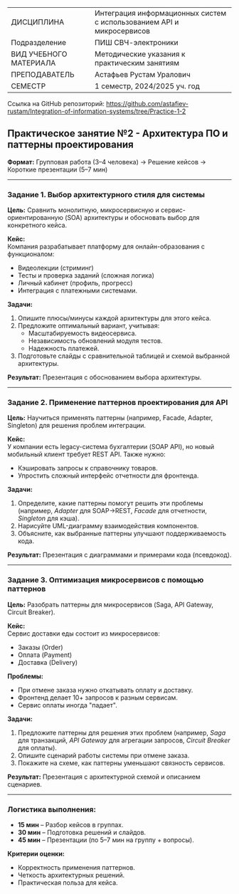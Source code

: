 |||
|---|---|
|ДИСЦИПЛИНА|Интеграция информационных систем с использованием API и микросервисов|
|Подразделение|ПИШ СВЧ-электроники|
|ВИД УЧЕБНОГО МАТЕРИАЛА|Методические указания к практическим занятиям|
|ПРЕПОДАВАТЕЛЬ|Астафьев Рустам Уралович|
|СЕМЕСТР|1 семестр, 2024/2025 уч. год|

Ссылка на GitHub репозиторий:
https://github.com/astafiev-rustam/Integration-of-information-systems/tree/Practice-1-2

## Практическое занятие №2 - Архитектура ПО и паттерны проектирования

**Формат:** Групповая работа (3–4 человека) → Решение кейсов → Короткие презентации (5–7 мин)  

---  

### **Задание 1. Выбор архитектурного стиля для системы**  
**Цель:** Сравнить монолитную, микросервисную и сервис-ориентированную (SOA) архитектуры и обосновать выбор для конкретного кейса.  

**Кейс:**  
Компания разрабатывает платформу для онлайн-образования с функционалом:  
- Видеолекции (стриминг)  
- Тесты и проверка заданий (сложная логика)  
- Личный кабинет (профиль, прогресс)  
- Интеграция с платежными системами.  

**Задачи:**  
1. Опишите плюсы/минусы каждой архитектуры для этого кейса.  
2. Предложите оптимальный вариант, учитывая:  
   - Масштабируемость видеосервиса.  
   - Независимость обновлений модуля тестов.  
   - Надежность платежей.  
3. Подготовьте слайды с сравнительной таблицей и схемой выбранной архитектуры.  

**Результат:** Презентация с обоснованием выбора архитектуры.  

---  

### **Задание 2. Применение паттернов проектирования для API**  
**Цель:** Научиться применять паттерны (например, Facade, Adapter, Singleton) для решения проблем интеграции.  

**Кейс:**  
У компании есть legacy-система бухгалтерии (SOAP API), но новый мобильный клиент требует REST API. Также нужно:  
- Кэшировать запросы к справочнику товаров.  
- Упростить сложный интерфейс отчетности для фронтенда.  

**Задачи:**  
1. Определите, какие паттерны помогут решить эти проблемы (например, *Adapter* для SOAP→REST, *Facade* для отчетности, *Singleton* для кэша).  
2. Нарисуйте UML-диаграмму взаимодействия компонентов.  
3. Объясните, как выбранные паттерны улучшают поддерживаемость кода.  

**Результат:** Презентация с диаграммами и примерами кода (псевдокод).  

---  

### **Задание 3. Оптимизация микросервисов с помощью паттернов**  
**Цель:** Разобрать паттерны для микросервисов (Saga, API Gateway, Circuit Breaker).  

**Кейс:**  
Сервис доставки еды состоит из микросервисов:  
- Заказы (Order)  
- Оплата (Payment)  
- Доставка (Delivery)  

**Проблемы:**  
- При отмене заказа нужно откатывать оплату и доставку.  
- Фронтенд делает 10+ запросов к разным сервисам.  
- Сервис оплаты иногда "падает".  

**Задачи:**  
1. Предложите паттерны для решения этих проблем (например, *Saga* для транзакций, *API Gateway* для агрегации запросов, *Circuit Breaker* для оплаты).  
2. Опишите сценарий работы системы при отмене заказа.  
3. Покажите на схеме, как паттерны уменьшают связность сервисов.  

**Результат:** Презентация с архитектурной схемой и описанием сценариев.  

---  

### **Логистика выполнения:**  
- **15 мин** – Разбор кейсов в группах.  
- **30 мин** – Подготовка решений и слайдов.  
- **45 мин** – Презентации (по 5–7 мин на группу + вопросы).  

**Критерии оценки:**  
- Корректность применения паттернов.  
- Четкость архитектурных решений.  
- Практическая польза для кейса.  
